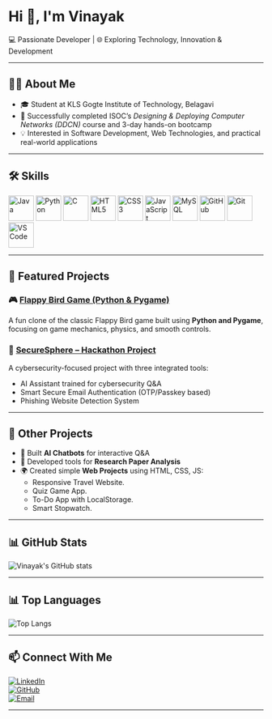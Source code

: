 # Hi 👋, I'm Vinayak  
💻 Passionate Developer | 🌐 Exploring Technology, Innovation & Development  

---

## 👨‍💻 About Me  
- 🎓 Student at KLS Gogte Institute of Technology, Belagavi  
- 📡 Successfully completed ISOC’s *Designing & Deploying Computer Networks (DDCN)* course and 3-day hands-on bootcamp  
- 💡 Interested in Software Development, Web Technologies, and practical real-world applications  

---

## 🛠️ Skills 
<p>  
  <img src="https://cdn.jsdelivr.net/gh/devicons/devicon/icons/java/java-original.svg" alt="Java" width="50" height="50"/>  
  <img src="https://cdn.jsdelivr.net/gh/devicons/devicon/icons/python/python-original.svg" alt="Python" width="50" height="50"/>  
  <img src="https://cdn.jsdelivr.net/gh/devicons/devicon/icons/c/c-original.svg" alt="C" width="50" height="50"/>  
  <img src="https://cdn.jsdelivr.net/gh/devicons/devicon/icons/html5/html5-original.svg" alt="HTML5" width="50" height="50"/>  
  <img src="https://cdn.jsdelivr.net/gh/devicons/devicon/icons/css3/css3-original.svg" alt="CSS3" width="50" height="50"/>  
  <img src="https://cdn.jsdelivr.net/gh/devicons/devicon/icons/javascript/javascript-original.svg" alt="JavaScript" width="50" height="50"/>  
  <img src="https://cdn.jsdelivr.net/gh/devicons/devicon/icons/mysql/mysql-original.svg" alt="MySQL" width="50" height="50"/>  
  <img src="https://cdn.jsdelivr.net/gh/devicons/devicon/icons/github/github-original.svg" alt="GitHub" width="50" height="50"/>  
  <img src="https://cdn.jsdelivr.net/gh/devicons/devicon/icons/git/git-original.svg" alt="Git" width="50" height="50"/>  
  <img src="https://cdn.jsdelivr.net/gh/devicons/devicon/icons/vscode/vscode-original.svg" alt="VS Code" width="50" height="50"/>  
</p>

 
---

## 🚀 Featured Projects  
### 🎮 [Flappy Bird Game (Python & Pygame)](https://github.com/Vinayak-Chinchakhandi/Flappy_Bird_Game)  
A fun clone of the classic Flappy Bird game built using **Python and Pygame**, focusing on game mechanics, physics, and smooth controls.  

### 🔐 [SecureSphere – Hackathon Project](https://github.com/Vinayak-Chinchakhandi/Secure-Sphere)  
A cybersecurity-focused project with three integrated tools:  
- AI Assistant trained for cybersecurity Q&A  
- Smart Secure Email Authentication (OTP/Passkey based)  
- Phishing Website Detection System  

---

## 📌 Other Projects  
- 🤖 Built **AI Chatbots** for interactive Q&A  
- 📄 Developed tools for **Research Paper Analysis**  
- 🌍 Created simple **Web Projects** using HTML, CSS, JS:  
  - Responsive Travel Website.  
  - Quiz Game App.  
  - To-Do App with LocalStorage.  
  - Smart Stopwatch.  

---

## 📊 GitHub Stats  
![Vinayak's GitHub stats](https://github-readme-stats.vercel.app/api?username=Vinayak-Chinchakhandi&show_icons=true&theme=tokyonight)  

---

## 📊 Top Languages
![Top Langs](https://github-readme-stats.vercel.app/api/top-langs/?username=Vinayak-Chinchakhandi&layout=compact&theme=tokyonight)

---

## 📫 Connect With Me  
[![LinkedIn](https://img.shields.io/badge/LinkedIn-0A66C2.svg?logo=linkedin&logoColor=white)](https://www.linkedin.com/in/vinayak-chinchakhandi)  
[![GitHub](https://img.shields.io/badge/GitHub-181717.svg?logo=github&logoColor=white)](https://github.com/Vinayak-Chinchakhandi)  
[![Email](https://img.shields.io/badge/Email-D14836.svg?logo=gmail&logoColor=white)](mailto:vinayakchinchakhandi165@gmail.com)  

---
